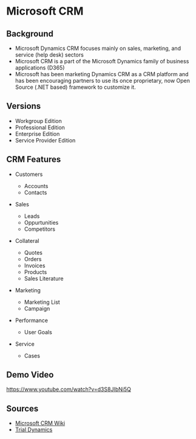 # Microsoft CRM

## Background

- Microsoft Dynamics CRM focuses mainly on sales, marketing, and service (help desk) sectors
- Microsoft CRM is a part of the Microsoft Dynamics family of business applications (D365)
- Microsoft has been marketing Dynamics CRM as a CRM platform and has been encouraging partners to use its once proprietary, now Open Source (.NET based) framework to customize it. 

## Versions

- Workgroup Edition
- Professional Edition
- Enterprise Edition
- Service Provider Edition

## CRM Features

- Customers
  - Accounts
  - Contacts
  
- Sales
  - Leads
  - Oppurtunities
  - Competitors
  
- Collateral
  - Quotes
  - Orders
  - Invoices
  - Products
  - Sales Literature

- Marketing
  - Marketing List
  - Campaign
  
- Performance
  - User Goals
  
- Service
  - Cases
  
## Demo Video

https://www.youtube.com/watch?v=d3S8JIbNi5Q
## Sources

- [Microsoft CRM Wiki](https://en.wikipedia.org/wiki/Microsoft_Dynamics_CRM)
- [Trial Dynamics](https://trials.dynamics.com/)
